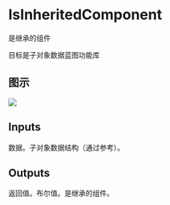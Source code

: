 # IsInheritedComponent

是继承的组件

目标是子对象数据蓝图功能库

## 图示

![]($-20221218-21052920.png)

## Inputs

数据。子对象数据结构（通过参考）。  

## Outputs

返回值。布尔值。是继承的组件。
